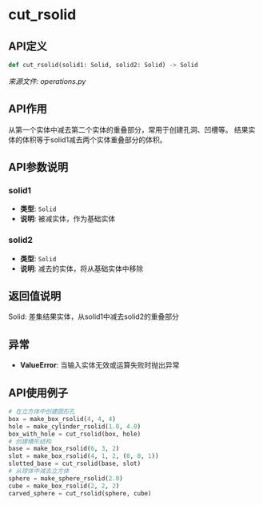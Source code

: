 # cut_rsolid

## API定义

```python
def cut_rsolid(solid1: Solid, solid2: Solid) -> Solid
```

*来源文件: operations.py*

## API作用

从第一个实体中减去第二个实体的重叠部分，常用于创建孔洞、凹槽等。
结果实体的体积等于solid1减去两个实体重叠部分的体积。

## API参数说明

### solid1

- **类型**: `Solid`
- **说明**: 被减实体，作为基础实体

### solid2

- **类型**: `Solid`
- **说明**: 减去的实体，将从基础实体中移除

## 返回值说明

Solid: 差集结果实体，从solid1中减去solid2的重叠部分

## 异常

- **ValueError**: 当输入实体无效或运算失败时抛出异常

## API使用例子

```python
# 在立方体中创建圆形孔
box = make_box_rsolid(4, 4, 4)
hole = make_cylinder_rsolid(1.0, 4.0)
box_with_hole = cut_rsolid(box, hole)
# 创建槽形结构
base = make_box_rsolid(6, 3, 2)
slot = make_box_rsolid(4, 1, 2, (0, 0, 1))
slotted_base = cut_rsolid(base, slot)
# 从球体中减去立方体
sphere = make_sphere_rsolid(2.0)
cube = make_box_rsolid(2, 2, 2)
carved_sphere = cut_rsolid(sphere, cube)
```

